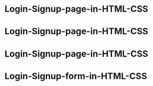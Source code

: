 # Login-Signup-page-in-HTML-CSS
# Login-Signup-page-in-HTML-CSS
# Login-Signup-page-in-HTML-CSS
# Login-Signup-form-in-HTML-CSS

